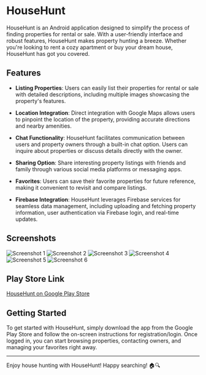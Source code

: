 # HouseHunt

HouseHunt is an Android application designed to simplify the process of finding properties for rental or sale. With a user-friendly interface and robust features, HouseHunt makes property hunting a breeze. Whether you're looking to rent a cozy apartment or buy your dream house, HouseHunt has got you covered.

## Features

- **Listing Properties**: Users can easily list their properties for rental or sale with detailed descriptions, including multiple images showcasing the property's features.

- **Location Integration**: Direct integration with Google Maps allows users to pinpoint the location of the property, providing accurate directions and nearby amenities.

- **Chat Functionality**: HouseHunt facilitates communication between users and property owners through a built-in chat option. Users can inquire about properties or discuss details directly with the owner.

- **Sharing Option**: Share interesting property listings with friends and family through various social media platforms or messaging apps.

- **Favorites**: Users can save their favorite properties for future reference, making it convenient to revisit and compare listings.

- **Firebase Integration**: HouseHunt leverages Firebase services for seamless data management, including uploading and fetching property information, user authentication via Firebase login, and real-time updates.

## Screenshots

![Screenshot 1](https://play-lh.googleusercontent.com/Loq0gcrWrv-7_N_eCK-lfxM7reL2mBtkIKnolyP7nzmDnPe-E6JNClgKF7GnllMUuw)
![Screenshot 2](https://play-lh.googleusercontent.com/_uI3_sad_W6aT83X7aq_lffiDn5L9fPzfJ-Z8CI4PNveUtrYnHbskbwX74xbEBtKGzI)
![Screenshot 3](https://play-lh.googleusercontent.com/Rh4HOv4WJRwVYKVCg1Q-dwUS-vul-XrBieNlv-rmzWoBLPeoNlmGpshWzJcDp8kcVQ)
![Screenshot 4](https://play-lh.googleusercontent.com/TptBFUgQCVj__gERUW3vFHTPPssMbf_fgc9y6gl1s2ufpNusjDiCY8mRiwRexNfrKls)
![Screenshot 5](https://play-lh.googleusercontent.com/XUPunA_QRWcjtK90f6RjXq1KpGVXM6zIjUx9pIDHaPqphvBtya0HMS2Tnoou590l3ZvC)
![Screenshot 6](https://play-lh.googleusercontent.com/BwPLtBAlm8myWn_5_VnppxkEnew5I1tiyAy8Mx8BydQlbx1L0alw_SuHr7Ml5jJ2sQ)

## Play Store Link

[HouseHunt on Google Play Store](https://play.google.com/store/apps/details?id=com.conestoga.househunt)

## Getting Started

To get started with HouseHunt, simply download the app from the Google Play Store and follow the on-screen instructions for registration/login. Once logged in, you can start browsing properties, contacting owners, and managing your favorites right away.

---

Enjoy house hunting with HouseHunt! Happy searching! 🏠🔍

